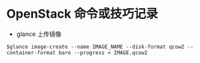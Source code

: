 # OpenStack 命令或技巧记录

- glance 上传镜像

`$glance image-create --name IMAGE_NAME --disk-format qcow2 --container-format bare --progress < IMAGE.qcow2`
